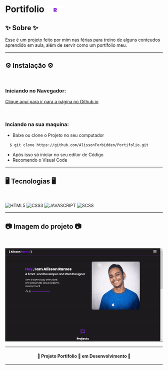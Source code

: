 # Portifolio <img style="position: relative; top: 5px; width:50px; margin: auto;" src="./images/reduce_logo.svg">





## ✨ Sobre ✨

<p id="sobre">Esse é um projeto feito por mim nas férias para treino de alguns conteudos aprendido em aula, além de servir como um portifolio meu.</p>

---

## ⚙️ Instalação ⚙️
 
<br>

### Iniciando no Navegador: 

<a href="https://alissonforbidden.github.io/Portifolio/"> Clique aqui para ir para a página no Github.io</a>

<br>

### Inciando na sua maquina:

<ul>
    <li>Baixe ou clone o Projeto no seu computador</li>
</ul>

```bash
  $ git clone https://github.com/AlissonForbidden/Portifolio.git
```

<ul>
    <li>Após isso só iniciar no seu editor de Código</li>
    <li>Recomendo o Visual Code</li>
</ul>




---

## 🖥️ Tecnologias 🖥️

<br>

![HTML5](https://img.shields.io/badge/html5-%23E34F26.svg?style=for-the-badge&logo=html5&logoColor=white) ![CSS3](https://img.shields.io/badge/css3-%231572B6.svg?style=for-the-badge&logo=css3&logoColor=white) ![JAVASCRIPT](https://img.shields.io/badge/javascript-%23323330.svg?style=for-the-badge&logo=javascript&logoColor=%23F7DF1E) ![SCSS](https://img.shields.io/badge/Sass-CC6699?style=for-the-badge&logo=sass&logoColor=white)

---

## 📷 Imagem do projeto 📷

<br>

<P align="center"><img src="./readme_imgs/ezgif.com-gif-maker.gif"></P>


---

<h4 align="center">🔨 Projeto Portifolio 🚀 em Desenvolvimento 🔨</h4>

---
